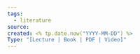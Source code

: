 ```yaml
---
tags:
  - literature
source: 
created: <% tp.date.now("YYYY-MM-DD") %>
Type: "[Lecture | Book | PDF | Video]"
---
```

